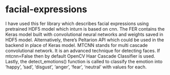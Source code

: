 # facial-expressions
I have used this fer library which describes facial expressions using pretrained  HDF5 model which inturn is based on cnn. The FER contains the Keras model built with convolutional neural networks and weights saved in HDF5 model. Alternatively, there’s Peltarion API which could be used in the backend in place of Keras model. MTCNN stands for multi cascade convolutional network. It is an advanced technique for detecting faces. If mtcnn=False then by default OpenCV Haar Cascade Classifier is used. Lastly, the detect_emotions() function is called to classify the emotion into ‘happy’, ’sad’, ‘disgust’, ‘anger’, ‘fear’, ‘neutral’ with values for each.
